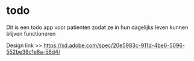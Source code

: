 # todo
 
Dit is een todo app voor patienten zodat ze in hun dagelijks leven kunnen blijven functioneren

Design link >> https://xd.adobe.com/spec/20e5983c-911d-4be6-5096-552be38c1e8a-56d4/